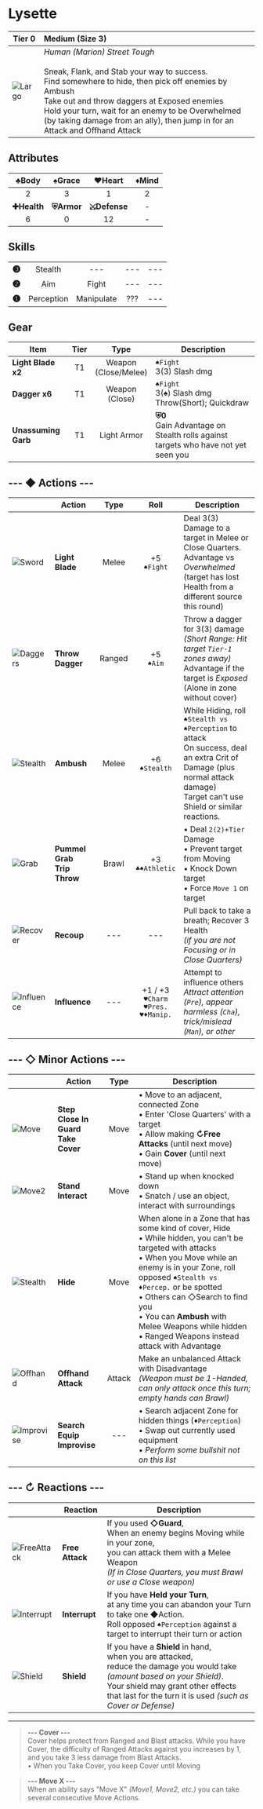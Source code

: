 # Lysette

| Tier 0 | Medium (Size 3) |
| - | :- |
| ![Largo](https://imgur.com/NY9xMQH.png) | *Human (Marion) Street Tough* <br><br> Sneak, Flank, and Stab your way to success.<br> Find somewhere to hide, then pick off enemies by Ambush <br> Take out and throw daggers at Exposed enemies<br> Hold your turn, wait for an enemy to be Overwhelmed (by taking damage from an ally), then jump in for an Attack and Offhand Attack  |

## Attributes
|    ♣Body    |   ♠Grace   |    ♥Heart    | ♦Mind |
|:-----------:|:----------:|:------------:|:-----:|
|      2      |      3     |       1      |   2   |
| **✚Health** | **⛨Armor** | **⤩Defense** | - |
|    6    |    0   |  12 | - |

## Skills
||||||
| -: | :-: | :-: | :-: | :-: |
| <big>**❸**</big> | Stealth | --- | --- | --- |
| <big>**❷**</big> | Aim | Fight | --- | --- |
| <big>**❶**</big> | Perception | Manipulate | ??? | --- |

## Gear
| Item | Tier | Type | Description |
|-|:-:|:-:|-|
| **Light Blade x2** | T1 | Weapon<br>(Close/Melee) | `♠Fight`<br>3(3) Slash dmg |
| **Dagger x6** | T1 | Weapon<br>(Close) | `♠Fight`<br>3(♠) Slash dmg <br> Throw(Short); Quickdraw |
| **Unassuming Garb** | T1 | Light Armor | **⛨0**<br>Gain Advantage on Stealth rolls against targets who have not yet seen you |


## --- ◆ Actions ---

|  | Action | Type | Roll | Description |
|-|-|:-:|:-:|-|
| ![Sword](https://imgur.com/VLNPHSV.png) | **Light Blade** | Melee | +5<br>`♠Fight` | Deal 3(3) Damage to a target in Melee or Close Quarters. <br> Advantage vs *Overwhelmed* (target has lost Health from a different source this round) |
| ![Daggers](https://imgur.com/x2HbU2p.png) | **Throw Dagger** | Ranged | +5<br>`♠Aim` | Throw a dagger for 3(3) damage<br>*(Short Range: Hit target `Tier-1` zones away)*<br>Advantage if the target is *Exposed* (Alone in zone without cover) |
| ![Stealth](https://imgur.com/rA6Nh3z.png) | **Ambush** | Melee | +6<br>`♠Stealth` | While Hiding, roll `♠Stealth vs ♠Perception` to attack<br>On success, deal an extra Crit of Damage (plus normal attack damage)<br>Target can't use Shield or similar reactions. |
| ![Grab](https://imgur.com/4iPdPQk.png) | **Pummel<br>Grab<br>Trip<br>Throw** | Brawl | +3<br>`♣♠Athletic` | • Deal `2(2)+Tier` Damage<br>• Prevent target from Moving<br>• Knock Down target<br>• Force `Move 1` on target |
| ![Recover](https://imgur.com/5LR4eTj.png) | **Recoup** | --- | --- | Pull back to take a breath; Recover 3 Health<br>*(if you are not Focusing or in Close Quarters)* |
| ![Influence](https://imgur.com/lcgrkYO.png) | **Influence** | --- | +1 / +3<br>`♥Charm`<br>`♥Pres.`<br>`♥♦Manip.` | Attempt to influence others<br>*Attract attention (`Pre`), appear harmless (`Cha`), trick/mislead (`Man`), or other* |

## --- ◇ Minor Actions ---

|  | Action | Type | Description |
|-|-|:-:|-|
| ![Move](https://imgur.com/ZHmlrgx.png) | **Step<br>Close In<br>Guard<br>Take Cover** | Move | • Move to an adjacent, connected Zone<br>• Enter 'Close Quarters' with a target<br>• Allow making **↻Free Attacks** (until next move)<br>• Gain **Cover** (until next move) |
| ![Move2](https://imgur.com/ZHmlrgx.png) | **Stand<br>Interact** | Move | • Stand up when knocked down<br>• Snatch / use an object, interact with surroundings |
| ![Stealth](https://imgur.com/rA6Nh3z.png) | **Hide** | Move | When alone in a Zone that has some kind of cover, Hide<br>• While hidden, you can't be targeted with attacks<br>• When you Move while an enemy is in your Zone, roll opposed `♠Stealth vs ♦Percep.` or be spotted<br>• Others can ◇Search to find you<br>• You can **Ambush** with Melee Weapons while hidden<br>• Ranged Weapons instead attack with Advantage |
| ![Offhand](https://imgur.com/Yl8M4Uh.png) | **Offhand Attack** | Attack | Make an unbalanced Attack with Disadvantage<br>*(Weapon must be 1-Handed, can only attack once this turn; empty hands can Brawl)* |
| ![Improvise](https://imgur.com/ivypdCv.png) | **Search<br>Equip<br>Improvise** | --- | • Search adjacent Zone for hidden things (`♦Perception`)<br>• Swap out currently used equipment<br>• *Perform some bullshit not on this list* |

## --- ↻ Reactions ---
|  | Reaction | Description |
|-|-|-|
| ![FreeAttack](https://imgur.com/FvgCN2S.png) | **Free Attack** | If you used **◇Guard**, <br>When an enemy begins Moving while in your zone,<br>you can attack them with a Melee Weapon<br>*(If in Close Quarters, you must Brawl or use a Close weapon)* |
| ![Interrupt](https://imgur.com/jIlIjea.png) | **Interrupt** | If you have **Held your Turn**,<br>at any time you can abandon your Turn to take one ◆Action.<br>Roll opposed `♠Perception` against a target to interrupt their turn or action |
| ![Shield](https://imgur.com/LjiLuck.png) | **Shield** | If you have a **Shield** in hand,<br>when you are attacked,<br>reduce the damage you would take *(amount based on your Shield)*.<br>Your shield may grant other effects that last for the turn it is used *(such as Cover or Defense)* |

---
> **--- Cover ---**  
> Cover helps protect from Ranged and Blast attacks. While you have Cover, the difficulty of Ranged Attacks against you increases by 1, and you take 3 less damage from Blast Attacks.  
> • When you Take Cover, you keep Cover until Moving  

> **--- Move X ---**  
> When an ability says "Move X" *(Move1, Move2, etc.)* you can take several consecutive Move Actions. 
